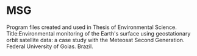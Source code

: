 # MSG
Program files created and used in Thesis of Environmental Science. Title:Environmental monitoring of the Earth's surface using geostationary orbit satellite data: a case study with the Meteosat Second Generation. Federal University of Goias. Brazil.
